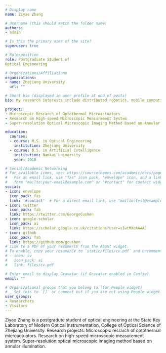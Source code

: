 ```yaml
---
# Display name
name: Ziyao Zhang

# Username (this should match the folder name)
authors:
- admin

# Is this the primary user of the site?
superuser: true

# Role/position
role: Postgraduate Student of 
Optical Engineering

# Organizations/Affiliations
organizations:
- name: Zhejiang University
  url: ""

# Short bio (displayed in user profile at end of posts)
bio: My research interests include distributed robotics, mobile computing and programmable matter.

project:
- Microscopic Resrarch of Optothermal Microactuators
- Research on High-speed Microscopic Measurement System
- Super-resolution Optical Microscopic Imaging Method Based on Annular Illumination

education:
  courses:
  - course: M.S. in Optical Engineering
    institution: Zhejiang University
  - course: B.S. in Artificial Intelligence
    institution: Nankai University
    year: 2018

# Social/Academic Networking
# For available icons, see: https://sourcethemes.com/academic/docs/page-builder/#icons
#   For an email link, use "fas" icon pack, "envelope" icon, and a link in the
#   form "mailto:your-email@example.com" or "#contact" for contact widget.
social:
- icon: envelope
  icon_pack: fas
  link: '#contact'  # For a direct email link, use "mailto:test@example.org".
- icon: twitter
  icon_pack: fab
  link: https://twitter.com/GeorgeCushen
- icon: google-scholar
  icon_pack: ai
  link: https://scholar.google.co.uk/citations?user=sIwtMXoAAAAJ
- icon: github
  icon_pack: fab
  link: https://github.com/gcushen
# Link to a PDF of your resume/CV from the About widget.
# To enable, copy your resume/CV to `static/files/cv.pdf` and uncomment the lines below.
# - icon: cv
#   icon_pack: ai
#   link: files/cv.pdf

# Enter email to display Gravatar (if Gravatar enabled in Config)
email: ""

# Organizational groups that you belong to (for People widget)
#   Set this to `[]` or comment out if you are not using People widget.
user_groups:
- Researchers
- Visitors
---
```

Ziyao Zhang is a postgradute student of optical engineering at the State Key Laboratory of Modern Optical Instrumentation, College of Optical Science of Zhejiang University. 
Research projects:
Microscopic resrarch of optothermal microactuators.
Research on high-speed microscopic measurement system.
Super-resolution optical microscopic imaging method based on annular illumination.

